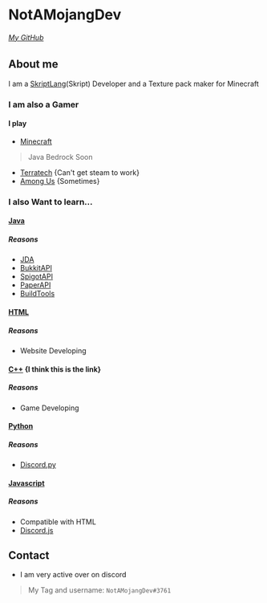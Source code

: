 # NotAMojangDev
###### [My GitHub](https://github.com/NotAMojangDev)
## About me
I am a [SkriptLang](https://github.com/SkriptLang/Skript/)(Skript) Developer and a Texture pack maker for Minecraft


### I am also a Gamer
#### I play
- [Minecraft](https://minecraft.net/)
> Java
> Bedrock Soon
- [Terratech](https://terratechgame.com/) {Can't get steam to work}
- [Among Us](https://www.innersloth.com/games/among-us/) {Sometimes}

### I also Want to learn...
#### [Java](https://java.com/)
##### Reasons
- [JDA](https://github.com/DV8FromTheWorld/JDA)
- [BukkitAPI](https://hub.spigotmc.org/javadocs/bukkit/)
- [SpigotAPI](https://hub.spigotmc.org/nexus/content/repositories/snapshots/org/spigotmc/spigot-api/)
- [PaperAPI](https://papermc.io/javadocs/paper/1.16/)
- [BuildTools](https://hub.spigotmc.org/jenkins/job/BuildTools/)
#### [HTML](https://HTML.com/)
##### Reasons
- Website Developing
#### [C++](https://isocpp.org/) {I think this is the link}
##### Reasons
- Game Developing
#### [Python](https://python.org/)
##### Reasons
- [Discord.py](https://discordpy.readthedocs.io/en/stable/#)
#### [Javascript](https://javascript.com/)
##### Reasons
- Compatible with HTML
- [Discord.js](https://discord.js.org/)

## Contact
- I am very active over on discord
> My Tag and username: `NotAMojangDev#3761`
